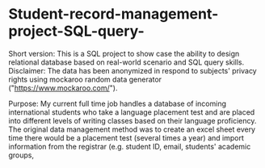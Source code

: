 # Student-record-management-project-SQL-query-
Short version: This is a SQL project to show case the ability to design relational database based on real-world scenario and SQL query skills. 
Disclaimer: The data has been anonymized in respond to subjects' privacy rights using mockaroo random data generator ("https://www.mockaroo.com/"). 

Purpose: My current full time job handles a database of incoming international students who take a language placement test and are placed into different levels of writing classes based on their language proficiency. The original data management method was to create an excel sheet every time there would be a placement test (several times a year) and import information from the registrar (e.g. student ID, email, students' academic groups, 
